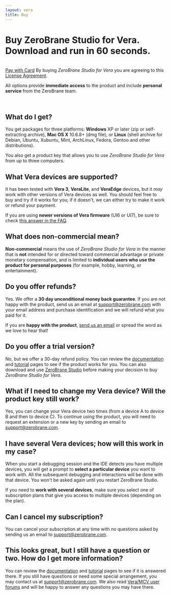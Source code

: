 ```yaml
---
layout: vera
title: Buy
---
```


# Buy ZeroBrane Studio for Vera. Download and run in 60 seconds.

<div><form action="#" id="PayForm" name="PayForm">
<div id="pricing-table">&nbsp;</div><div id="next-step">
<span class="gh-btn"><a class="button" id="pay-with-card-button" href="#">Pay with Card</a></span>
<span class="pay-message">By buying <em>ZeroBrane Studio for Vera</em> you are agreeing to this <a href="vera-license-agreement">License Agreement</a>.</span>
</div></form></div>

All options provide **immediate access** to the product and include **personal service** from the ZeroBrane team.

<div class="separator">&nbsp;</div>

## What do I get?
You get packages for three platforms:
**Windows** XP or later (zip or self-extracting archive), **Mac OS X** 10.6.8+ (dmg file), or **Linux** (shell archive for Debian, Ubuntu, Xubuntu, Mint, ArchLinux, Fedora, Gentoo and other distributions).

You also get a product key that allows you to use _ZeroBrane Studio for Vera_ from up to three computers.

## What Vera devices are supported?

It has been tested with **Vera 3**, **VeraLite**, and **VeraEdge** devices, but it *may* work with other versions of Vera devices as well.
You should feel free to buy and try if it works for you; if it doesn't, we can either try to make it work or refund your payment.

If you are using **newer versions of Vera firmware** (UI6 or UI7), be sure to check [this answer in the FAQ](vera-faq#will-the-ide-work-with-my-device-that-is-using-ui6).

## What does non-commercial mean?

**Non-commercial** means the use of _ZeroBrane Studio for Vera_ in the manner that is **not** intended for or directed toward commercial advantage or private monetary compensation,
and is limited to **individual users who use the product for personal purposes** (for example, hobby, learning, or entertainment).

## Do you offer refunds?

Yes. We offer a **30 day unconditional money back guarantee**.
If you are not happy with the product, send us an email at [support@zerobrane.com](mailto:support@zerobrane.com) with your email address and purchase identification and we will refund what you paid for it.

If you are **happy with the product**, [send us an email](mailto:support@zerobrane.com) or spread the word as we love to hear that!

## Do you offer a trial version?

No, but we offer a 30-day refund policy.
You can review the [documentation](vera-documentation) and [tutorial](vera-tutorials) pages to see if the product works for you.
You can also download and use [ZeroBrane Studio](http://studio.zerobrane.com) before making your decision to buy _ZeroBrane Studio for Vera_.

## What if I need to change my Vera device? Will the product key still work?

Yes, you can change your Vera device two times (from a device A to device B and then to device C).
To continue using the product, you will need to request an extension or a new key by sending an email to [support@zerobrane.com](mailto:support@zerobrane.com).

## I have several Vera devices; how will this work in my case?

When you start a debugging session and the IDE detects you have multiple devices, you will get a prompt to **select a particular device** you want to work with.
All the subsequent debugging and interactions will be done with that device.
You won't be asked again until you restart ZeroBrane Studio.

If you need to **work with several devices**, make sure you select one of subscription plans that give you access to multiple devices (depending on the plan).

## Can I cancel my subscription?

You can cancel your subscription at any time with no questions asked by sending us an email to [support@zerobrane.com](mailto:support@zerobrane.com).

## This looks great, but I still have a question or two. How do I get more information?

You can review the [documentation](documentation) and [tutorial](tutorials) pages to see if it is answered there.
If you still have questions or need some special arrangement, you may contact us at [support@zerobrane.com](mailto:support@zerobrane.com).
We also read [Vera/MCV user forums](http://forum.micasaverde.com/) and will be happy to answer any questions you may have there.

